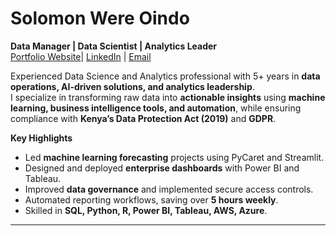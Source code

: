 # Solomon Were Oindo

**Data Manager | Data Scientist | Analytics Leader**  
[Portfolio Website]([https://github.com/solowere/Were])| [LinkedIn]([https://www.linkedin.com/in/solomonwere]) | [Email]([oindosolo705@gmail.com])


Experienced Data Science and Analytics professional with 5+ years in **data operations, AI-driven solutions, and analytics leadership**.  
I specialize in transforming raw data into **actionable insights** using **machine learning, business intelligence tools, and automation**, while ensuring compliance with **Kenya’s Data Protection Act (2019)** and **GDPR**.

**Key Highlights**
- Led **machine learning forecasting** projects using PyCaret and Streamlit.
- Designed and deployed **enterprise dashboards** with Power BI and Tableau.
- Improved **data governance** and implemented secure access controls.
- Automated reporting workflows, saving over **5 hours weekly**.
- Skilled in **SQL, Python, R, Power BI, Tableau, AWS, Azure**.

---


